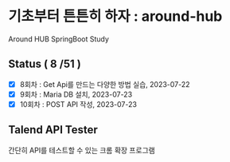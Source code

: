 # 기초부터 튼튼히 하자 : around-hub
Around HUB SpringBoot Study

## Status ( 8 /51 )

- [x] 8회차 : Get Api를 만드는 다양한 방법 실습, 2023-07-22
- [x] 9회차 : Maria DB 설치, 2023-07-23
- [x] 10회차 : POST API 작성, 2023-07-23

## Talend API Tester

간단히 API를 테스트할 수 있는 크롬 확장 프로그램
